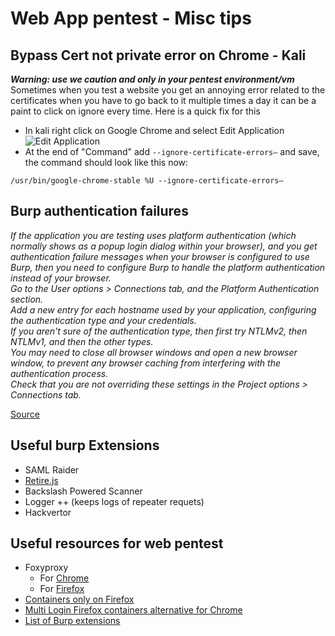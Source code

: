 # Web App pentest - Misc tips

## Bypass Cert not private error on Chrome - Kali

***Warning: use we caution and only in your pentest environment/vm***  
Sometimes when you test a website you get an annoying error related to the certificates when you have to go back to it multiple times a day it can be a paint to click on ignore every time. 
Here is a quick fix for this
- In kali right click on Google Chrome and select Edit Application   
![Edit Application](https://csbygb.github.io/img/chrome-edit-app.png)
- At the end of "Command" add `--ignore-certificate-errors–` and save, the command should look like this now:
```
/usr/bin/google-chrome-stable %U --ignore-certificate-errors–
```

## Burp authentication failures

*If the application you are testing uses platform authentication (which normally shows as a popup login dialog within your browser), and you get authentication failure messages when your browser is configured to use Burp, then you need to configure Burp to handle the platform authentication instead of your browser.   
Go to the User options > Connections tab, and the Platform Authentication section.  
Add a new entry for each hostname used by your application, configuring the authentication type and your credentials.  
If you aren't sure of the authentication type, then first try NTLMv2, then NTLMv1, and then the other types.  
You may need to close all browser windows and open a new browser window, to prevent any browser caching from interfering with the authentication process.  
Check that you are not overriding these settings in the Project options > Connections tab.*

[Source](https://portswigger.net/burp/documentation/desktop/troubleshooting) 

## Useful burp Extensions

- SAML Raider
- [Retire.js](https://github.com/retirejs/retire.js/)
- Backslash Powered Scanner
- Logger ++ (keeps logs of repeater requets)
- Hackvertor

## Useful resources for web pentest

- Foxyproxy 
    - For [Chrome](https://chrome.google.com/webstore/detail/foxyproxy-standard/gcknhkkoolaabfmlnjonogaaifnjlfnp?hl=en) 
    - For [Firefox](https://addons.mozilla.org/en-CA/firefox/addon/foxyproxy-standard/)
- [Containers only on Firefox](https://addons.mozilla.org/en-CA/firefox/addon/multi-account-containers/)
- [Multi Login Firefox containers alternative for Chrome](https://chrome.google.com/webstore/detail/multilogin/ijfgglilaeakmoilplpcjcgjaoleopfi?hl=en)
- [List of Burp extensions](https://github.com/snoopysecurity/awesome-burp-extensions)

